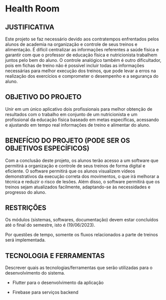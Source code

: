 # Health Room

## JUSTIFICATIVA  

Este projeto se faz necessário devido aos contratempos enfrentados pelos alunos de academia na organização e controle de seus treinos e alimentação. É difícil centralizar as informações referentes a saúde física e garantir com que o professor de educação física e nutricionista trabalhem juntos pelo bem do aluno. O controle analógico também é outro dificultador, pois em fichas de treino não é possível incluir todas as informações necessárias para melhor execução dos treinos, que pode levar a erros na realização dos exercícios e comprometer o desempenho e a segurança do aluno. 

## OBJETIVO DO PROJETO 

Unir em um único aplicativo dois profissionais para melhor obtenção de resultados com o trabalho em conjunto de um nutricionista e um profissional da educação física baseado em metas específicas, acessando e ajustando em tempo real informações de treino e alimentar do aluno. 

## BENEFÍCIO DO PROJETO (PODE SER OS OBJETIVOS ESPECÍFICOS) 

Com a conclusão deste projeto, os alunos terão acesso a um software que permitirá a organização e controle de seus treinos de forma digital e eficiente. O software permitirá que os alunos visualizem vídeos demonstrativos da execução correta dos movimentos, o que irá melhorar a técnica e reduzir o risco de lesões. Além disso, o software permitirá que os treinos sejam atualizados facilmente, adaptando-se às necessidades e progresso do aluno. 

## RESTRIÇÕES 

Os módulos (sistemas, softwares, documentação) devem estar concluídos até o final do semestre, isto é (19/06/2023). 

Por questões de tempo, somente os fluxos relacionados a parte de treinos será implementada. 

## TECNOLOGIA E FERRAMENTAS  

Descrever quais as tecnologias/ferramentas que serão utilizadas para o desenvolvimento do sistema. 

- Flutter para o desenvolvimento da aplicação 

- Firebase para serviços backend 

 

 
